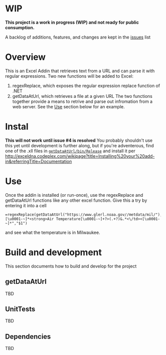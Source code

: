 # WIP
**This project is a work in progress (WIP) and not ready for public consumption.**

A backlog of additions, features, and changes are kept in the [issues]( https://github.com/Jerred-S/excelRegexAndUrlRetrieval/issues) list

# Overview
This is an Excel Addin that retrieves text from a URL and can parse it with regular expressions. Two new functions will be added to Excel:
1. regexReplace, which exposes the regular expression replace function of .NET
2. getDataAtUrl, which retrieves a file at a given URL
The two functions together provide a means to retrive and parse out infromation from a web server. See the [Use](#Use) section below for an example.

# Instal
**This will not work until issue #4 is resolved**
You probably shouldn't use this yet until development is further along, but if you're adventerous, find one of the .xll files in [`getDataAtUrl/bin/Release`](getDataAtUrl/bin/Release) and install it per <http://exceldna.codeplex.com/wikipage?title=Installing%20your%20add-in&referringTitle=Documentation>

# Use
Once the addin is installed (or run-once), use the regexReplace and getDataAtUrl functions like any other excel function. Give this a try by entering it into a cell 
```
=regexReplace(getDataAtUrl("https://www.glerl.noaa.gov//metdata/mil/"),"[\u0001-~]*<strong>Air Temperature[\u0001-~]+?>(.+?)&.*<\/td><[\u0001-~]*","$1")
```
and see what the temperature is in Milwaukee.

# Build and development
This section documents how to build and develop for the project

## getDataAtUrl
TBD

## UnitTests
TBD

## Dependencies
TBD

